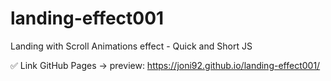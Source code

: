 # landing-effect001
Landing with Scroll Animations effect - Quick and Short JS

✅ Link GitHub Pages -> preview: https://joni92.github.io/landing-effect001/
